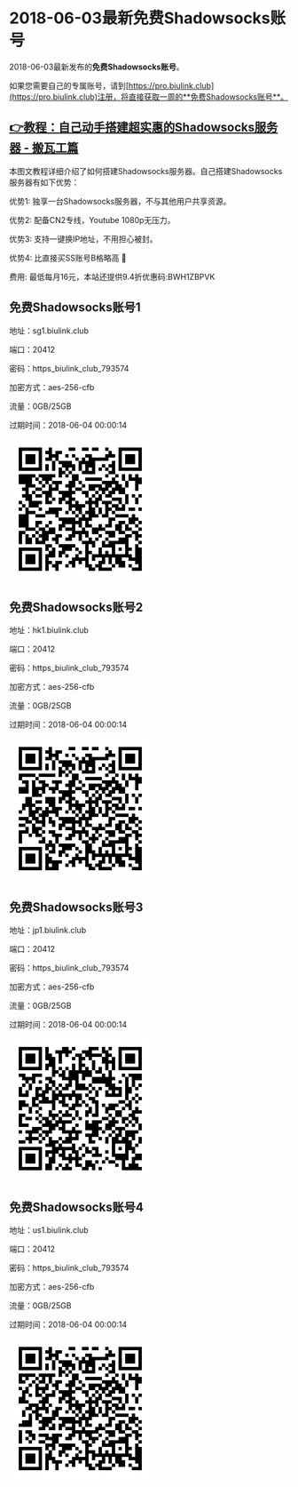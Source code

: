 # 2018-06-03最新**免费Shadowsocks账号**

2018-06-03最新发布的**免费Shadowsocks账号**。

如果您需要自己的专属账号，请到[https://pro.biulink.club](https://pro.biulink.club)注册，将直接获取一周的**免费Shadowsocks账号**。

## [👉教程：自己动手搭建超实惠的Shadowsocks服务器 - 搬瓦工篇](https://github.com/Biulink/ShadowsocksTutorials/blob/master/%E6%95%99%E6%82%A8%E8%87%AA%E5%B7%B1%E5%8A%A8%E6%89%8B%E6%90%AD%E5%BB%BA%E8%B6%85%E5%AE%9E%E6%83%A0%E7%9A%84Shadowsocks%E6%9C%8D%E5%8A%A1%E5%99%A8%20-%20%E6%90%AC%E7%93%A6%E5%B7%A5%E7%AF%87.md)
  
  本图文教程详细介绍了如何搭建Shadowsocks服务器。自己搭建Shadowsocks服务器有如下优势：

  优势1: 独享一台Shadowsocks服务器，不与其他用户共享资源。

  优势2: 配备CN2专线，Youtube 1080p无压力。

  优势3: 支持一键换IP地址，不用担心被封。

  优势4: 比直接买SS账号B格略高 🙂

  费用: 最低每月16元，本站还提供9.4折优惠码:BWH1ZBPVK  
## 免费Shadowsocks账号1

地址：sg1.biulink.club

端口：20412

密码：https_biulink_club_793574

加密方式：aes-256-cfb

流量：0GB/25GB

过期时间：2018-06-04 00:00:14

![免费Shadowsocks账号](../qrcode/47dc0bc5-26c8-42b2-8b91-fce913b74a3a.png)

## 免费Shadowsocks账号2

地址：hk1.biulink.club

端口：20412

密码：https_biulink_club_793574

加密方式：aes-256-cfb

流量：0GB/25GB

过期时间：2018-06-04 00:00:14

![免费Shadowsocks账号](../qrcode/5ab8e09c-9777-4909-8813-3d800eafafb5.png)

## 免费Shadowsocks账号3

地址：jp1.biulink.club

端口：20412

密码：https_biulink_club_793574

加密方式：aes-256-cfb

流量：0GB/25GB

过期时间：2018-06-04 00:00:14

![免费Shadowsocks账号](../qrcode/e797cc76-4f84-402a-8e9d-ebe6b13f6acc.png)

## 免费Shadowsocks账号4

地址：us1.biulink.club

端口：20412

密码：https_biulink_club_793574

加密方式：aes-256-cfb

流量：0GB/25GB

过期时间：2018-06-04 00:00:14

![免费Shadowsocks账号](../qrcode/1458449d-1d52-4b87-b4ac-8acd9010a6a5.png)


